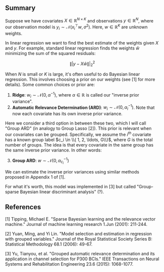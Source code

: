 ## Summary

Suppose we have covariates $X \in \mathbb{R}^{N \times K}$ and observations $y \in \mathbb{R}^N$, where our observation model is $y_i \sim \mathcal{N}(x_i^\top w, \sigma^2)$. Here, $w \in \mathbb{R}^K$ are unknown weights.

In linear regression we want to find the best estimate of the weights given $X$ and $y$. For example, standard linear regression finds the weights $\widehat{w}$ minimizing the sum of the squared residuals:

$$ \|| y - X \widehat{w} \||_2^2 $$

When $N$ is small or $K$ is large, it's often useful to do Bayesian linear regression. This involves choosing a prior on our weights (see [1] for more details). Some common choices or prior are:

1. __Ridge__: $w_i \sim \mathcal{N}(0, \alpha^{-1})$, where $\alpha \in \mathbb{R}$ is called our "inverse prior variance".
2. __Automatic Relevance Determination (ARD)__: $w_i \sim \mathcal{N}(0, \alpha_i^{-1})$. Note that now each covariate has its own inverse prior variance.

Here we consider a third option in between these two, which I will call "Group ARD" (in analogy to Group Lasso [2]). This prior is relevant when our covariates can be grouped. Specifically, we assume the $i^{th}$ covariate has a known group label $c_i \in \\{ 1, 2, \ldots, G\\}$, where $G$ is the total number of groups. The idea is that every covariate in the same group has the same inverse prior variance. In other words:

3. __Group ARD__: $w \sim \mathcal{N}(0, \alpha_{c_i}^{-1})$

We can estimate the inverse prior variances using similar methods proposed in Appendix 1 of [1].

For what it's worth, this model was implemented in [3] but called "Group-sparse Bayesian linear discriminant analysis" (?).

## References

[1] Tipping, Michael E. "Sparse Bayesian learning and the relevance vector machine." Journal of machine learning research 1.Jun (2001): 211-244.

[2] Yuan, Ming, and Yi Lin. "Model selection and estimation in regression with grouped variables." Journal of the Royal Statistical Society Series B: Statistical Methodology 68.1 (2006): 49-67.

[3] Yu, Tianyou, et al. "Grouped automatic relevance determination and its application in channel selection for P300 BCIs." IEEE Transactions on Neural Systems and Rehabilitation Engineering 23.6 (2015): 1068-1077.
